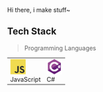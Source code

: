 Hi there, i make stuff~

<h2> Tech Stack </h2>

> Programming Languages

<table width='100%'>
  <tr>
    <td>
      <img src="https://github.com/devicons/devicon/blob/master/icons/javascript/javascript-original.svg" width="36" height="36" alt="javascript"/>
      <br>JavaScript
    </td> 
    <td>
      <img src="https://github.com/devicons/devicon/blob/master/icons/csharp/csharp-original.svg" width="36" height="36" alt="csharp"/>
      <br>C#
    </td>
  </tr>
</table>
